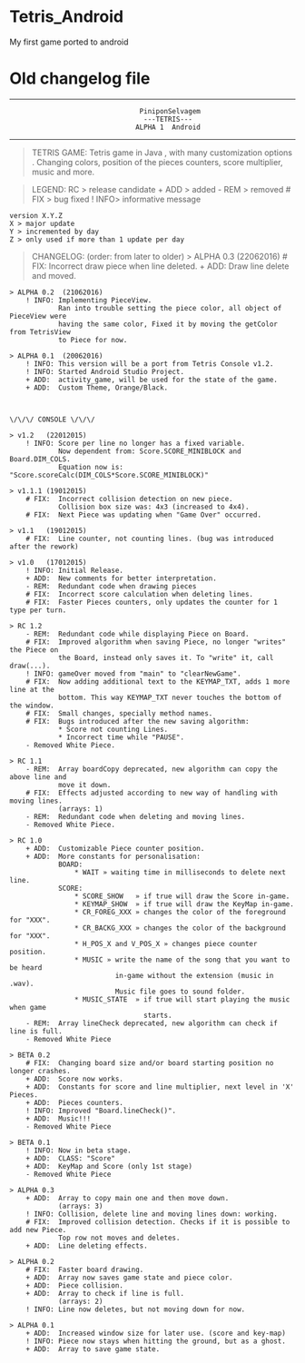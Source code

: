 # Tetris_Android
My first game ported to android


# Old changelog file
----------------------------------------------------------------------------------------
                                    PiniponSelvagem
                                     ---TETRIS---
                                   ALPHA 1  Android
----------------------------------------------------------------------------------------

> TETRIS GAME:
	Tetris game in Java , with many customization options .
	Changing colors, position of the pieces counters, score multiplier, music and more.

	
> LEGEND:
	RC    > release candidate
	+ ADD > added
	- REM > removed
	# FIX > bug fixed
	! INFO> informative message
	
	version X.Y.Z
	X > major update
	Y > incremented by day
	Z > only used if more than 1 update per day
	
	
> CHANGELOG: (order: from later to older)
	> ALPHA 0.3  (22062016)
		# FIX:	Incorrect draw piece when line deleted.
		+ ADD:	Draw line delete and moved.

	> ALPHA 0.2	 (21062016)
		! INFO: Implementing PieceView.
				Ran into trouble setting the piece color, all object of PieceView were
				having the same color, Fixed it by moving the getColor from TetrisView
				to Piece for now.

	> ALPHA 0.1  (20062016)
		! INFO: This version will be a port from Tetris Console v1.2.
		! INFO:	Started Android Studio Project.
		+ ADD:	activity_game, will be used for the state of the game.
		+ ADD:	Custom Theme, Orange/Black.

	
	
	\/\/\/ CONSOLE \/\/\/
	
	> v1.2 	 (22012015)
		! INFO: Score per line no longer has a fixed variable.
				Now dependent from: Score.SCORE_MINIBLOCK and Board.DIM_COLS.
				Equation now is: "Score.scoreCalc(DIM_COLS*Score.SCORE_MINIBLOCK)"

	> v1.1.1 (19012015)
		# FIX:  Incorrect collision detection on new piece.
				Collision box size was: 4x3 (increased to 4x4).
		# FIX:  Next Piece was updating when "Game Over" occurred. 
	
	> v1.1 	 (19012015)
		# FIX:	Line counter, not counting lines. (bug was introduced after the rework)

	> v1.0 	 (17012015)
		! INFO: Initial Release.
		+ ADD:  New comments for better interpretation.
		- REM:  Redundant code when drawing pieces
		# FIX:  Incorrect score calculation when deleting lines.
		# FIX:  Faster Pieces counters, only updates the counter for 1 type per turn.

	> RC 1.2
		- REM:	Redundant code while displaying Piece on Board.
		# FIX:	Improved algorithm when saving Piece, no longer "writes" the Piece on
				the Board, instead only saves it. To "write" it, call draw(...).
		! INFO:	gameOver moved from "main" to "clearNewGame".
		# FIX:	Now adding additional text to the KEYMAP_TXT, adds 1 more line at the
				bottom. This way KEYMAP_TXT never touches the bottom of the window.
		# FIX:	Small changes, specially method names.
		# FIX:	Bugs introduced after the new saving algorithm:
				* Score not counting Lines.
				* Incorrect time while "PAUSE".
		- Removed White Piece.
	
	> RC 1.1
		- REM:	Array boardCopy deprecated, new algorithm can copy the above line and
				move it down.
		# FIX:	Effects adjusted according to new way of handling with moving lines.
				(arrays: 1)
		- REM:	Redundant code when deleting and moving lines.
		- Removed White Piece.
	
	> RC 1.0
		+ ADD:	Customizable Piece counter position.
		+ ADD:	More constants for personalisation:
				BOARD:
					* WAIT » waiting time in milliseconds to delete next line.
				SCORE:
					* SCORE_SHOW   » if true will draw the Score in-game.
					* KEYMAP_SHOW  » if true will draw the KeyMap in-game.
					* CR_FOREG_XXX » changes the color of the foreground for "XXX".
					* CR_BACKG_XXX » changes the color of the background for "XXX".
					* H_POS_X and V_POS_X » changes piece counter position.
					* MUSIC » write the name of the song that you want to be heard
							  in-game without the extension (music in .wav).
							  Music file goes to sound folder.
					* MUSIC_STATE  » if true will start playing the music when game
									 starts.
		- REM:	Array lineCheck deprecated, new algorithm can check if line is full.
		- Removed White Piece
		
	> BETA 0.2
		# FIX:	Changing board size and/or board starting position no longer crashes.
		+ ADD:	Score now works.
		+ ADD:	Constants for score and line multiplier, next level in 'X' Pieces.
		+ ADD:	Pieces counters.
		! INFO: Improved "Board.lineCheck()".
		+ ADD:	Music!!!
		- Removed White Piece
	
	> BETA 0.1
		! INFO: Now in beta stage.
		+ ADD:	CLASS: "Score"
		+ ADD:	KeyMap and Score (only 1st stage)	
		- Removed White Piece
	
	> ALPHA 0.3
		+ ADD:	Array to copy main one and then move down.
				(arrays: 3)
		! INFO:	Collision, delete line and moving lines down: working.
		# FIX:	Improved collision detection. Checks if it is possible to add new Piece.
				Top row not moves and deletes.
		+ ADD:	Line deleting effects.
	
	> ALPHA 0.2
		# FIX:	Faster board drawing.
		+ ADD:	Array now saves game state and piece color.
		+ ADD:	Piece collision.
		+ ADD:	Array to check if line is full.
				(arrays: 2)
		! INFO:	Line now deletes, but not moving down for now.
	
	> ALPHA 0.1
		+ ADD:	Increased window size for later use. (score and key-map)
		! INFO:	Piece now stays when hitting the ground, but as a ghost.
		+ ADD:	Array to save game state.
		